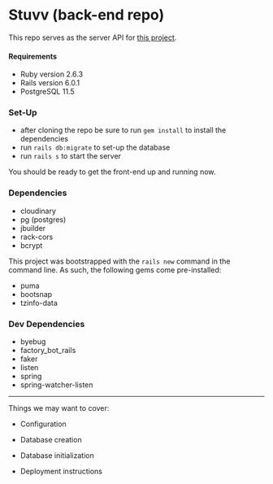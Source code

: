 # Stuvv (back-end repo)

This repo serves as the server API for [this project](https://github.com/TYLER-JM/stuvv-react-frontend).


#### Requirements
* Ruby version 2.6.3
* Rails version 6.0.1
* PostgreSQL 11.5

### Set-Up

* after cloning the repo be sure to run `gem install` to install the dependencies
* run `rails db:migrate` to set-up the database
* run `rails s` to start the server

You should be ready to get the front-end up and running now.

### Dependencies
* cloudinary
* pg (postgres)
* jbuilder
* rack-cors
* bcrypt

This project was bootstrapped with the `rails new` command in the command line. As such, the following gems come pre-installed:
* puma
* bootsnap
* tzinfo-data

### Dev Dependencies
* byebug
* factory_bot_rails
* faker
* listen
* spring
* spring-watcher-listen
---

Things we may want to cover:


* Configuration

* Database creation

* Database initialization

* Deployment instructions
